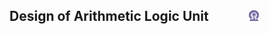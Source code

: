 ## Design of Arithmetic Logic Unit  &nbsp; &nbsp; &nbsp; &nbsp; &nbsp; &nbsp; <img src="images/iitkgp.png" width="3%" />
